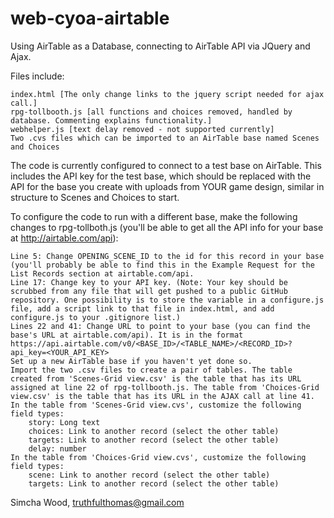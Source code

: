# web-cyoa-airtable
Using AirTable as a Database, connecting to AirTable API via JQuery and Ajax.

Files include:

    index.html [The only change links to the jquery script needed for ajax call.]
    rpg-tollbooth.js [all functions and choices removed, handled by database. Commenting explains functionality.]
    webhelper.js [text delay removed - not supported currently]
    Two .cvs files which can be imported to an AirTable base named Scenes and Choices

The code is currently configured to connect to a test base on AirTable. This includes the API key for the test base, which should be replaced with the API for the base you create with uploads from YOUR game design, similar in structure to Scenes and Choices to start.

To configure the code to run with a different base, make the following changes to rpg-tollboth.js (you'll be able to get all the API info for your base at http://airtable.com/api):

    Line 5: Change OPENING_SCENE_ID to the id for this record in your base (you'll probably be able to find this in the Example Request for the List Records section at airtable.com/api.
    Line 17: Change key to your API key. (Note: Your key should be scrubbed from any file that will get pushed to a public GitHub repository. One possibility is to store the variable in a configure.js file, add a script link to that file in index.html, and add configure.js to your .gitignore list.)
    Lines 22 and 41: Change URL to point to your base (you can find the base's URL at airtable.com/api). It is in the format https://api.airtable.com/v0/<BASE_ID>/<TABLE_NAME>/<RECORD_ID>?api_key=<YOUR_API_KEY>
    Set up a new AirTable base if you haven't yet done so.
    Import the two .csv files to create a pair of tables. The table created from 'Scenes-Grid view.csv' is the table that has its URL assigned at line 22 of rpg-tollbooth.js. The table from 'Choices-Grid view.csv' is the table that has its URL in the AJAX call at line 41.
    In the table from 'Scenes-Grid view.cvs', customize the following field types:
        story: Long text
        choices: Link to another record (select the other table)
        targets: Link to another record (select the other table)
        delay: number
    In the table from 'Choices-Grid view.cvs', customize the following field types:
        scene: Link to another record (select the other table)
        targets: Link to another record (select the other table)
        
Simcha Wood, truthfulthomas@gmail.com
